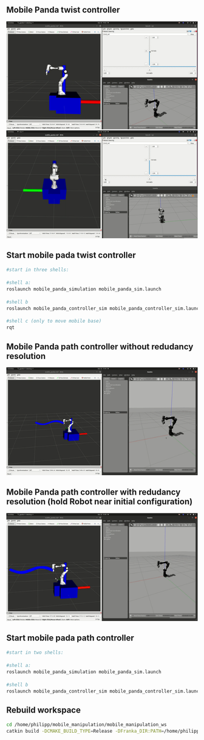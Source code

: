 ## Mobile Panda twist controller
![MoveLinearCutGIF](.graphics/MoveLinearCutGIF.gif)
![MoveAngularCutGIF](.graphics/MoveAngularCutGIF.gif)

## Start mobile pada twist controller
```bash
#start in three shells:

#shell a:
roslaunch mobile_panda_simulation mobile_panda_sim.launch

#shell b
roslaunch mobile_panda_controller_sim mobile_panda_controller_sim.launch controller:=twist_controller_sim

#shell c (only to move mobile base)
rqt

```

## Mobile Panda path controller without redudancy resolution
![WaveGIF](.graphics/WaveGIF.gif)

## Mobile Panda path controller with redudancy resolution (hold Robot near initial configuration)
![WaveRedunSpeedGIF](.graphics/WaveRedunSpeedGIF.gif)

## Start mobile pada path controller
```bash
#start in two shells:

#shell a:
roslaunch mobile_panda_simulation mobile_panda_sim.launch

#shell b
roslaunch mobile_panda_controller_sim mobile_panda_controller_sim.launch controller:=path_controller_sim

```

## Rebuild workspace
```bash
cd /home/philipp/mobile_manipulation/mobile_manipulation_ws
catkin build -DCMAKE_BUILD_TYPE=Release -DFranka_DIR:PATH=/home/philipp/mobile_manipulation/libfranka/build

```